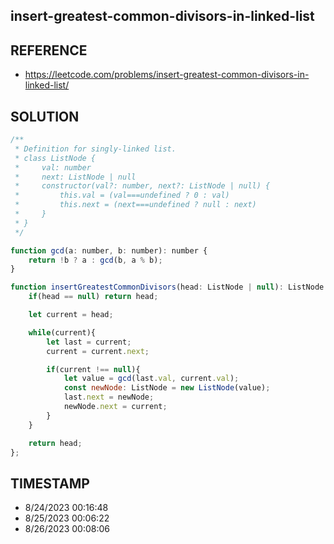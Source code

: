 ## insert-greatest-common-divisors-in-linked-list

## REFERENCE

- https://leetcode.com/problems/insert-greatest-common-divisors-in-linked-list/

## SOLUTION

``` javascript
/**
 * Definition for singly-linked list.
 * class ListNode {
 *     val: number
 *     next: ListNode | null
 *     constructor(val?: number, next?: ListNode | null) {
 *         this.val = (val===undefined ? 0 : val)
 *         this.next = (next===undefined ? null : next)
 *     }
 * }
 */

function gcd(a: number, b: number): number {
    return !b ? a : gcd(b, a % b);
}

function insertGreatestCommonDivisors(head: ListNode | null): ListNode | null {
    if(head == null) return head;

    let current = head;

    while(current){
        let last = current;
        current = current.next;

        if(current !== null){
            let value = gcd(last.val, current.val);
            const newNode: ListNode = new ListNode(value);
            last.next = newNode;
            newNode.next = current;
        }
    }

    return head;
};
```


## TIMESTAMP

- 8/24/2023 00:16:48
- 8/25/2023 00:06:22
- 8/26/2023 00:08:06
